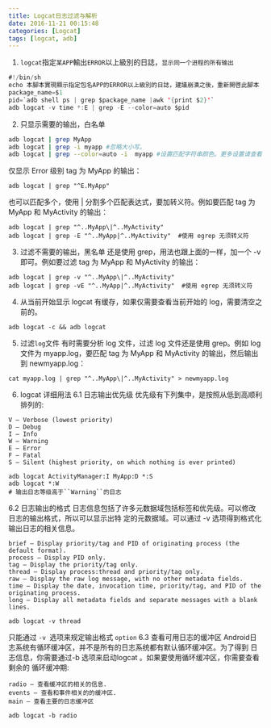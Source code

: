 ```yaml
---
title: Logcat日志过滤与解析
date: 2016-11-21 00:15:48
categories: [Logcat]
tags: [logcat, adb]
---
```


1. ``logcat``指定``某APP``輸出``ERROR``以上級別的日誌，``显示同一个进程的所有输出``
``` java
#!/bin/sh  
echo 本腳本實現顯示指定包名APP的ERROR以上級別的日誌，建議崩潰之後，重新開啓此腳本  
package_name=$1  
pid=`adb shell ps | grep $package_name |awk '{print $2}'`  
adb logcat -v time *:E | grep -E --color=auto $pid  
```

<!--more-->

2. 只显示需要的输出，白名单
``` bash
adb logcat | grep MyApp
adb logcat | grep -i myapp #忽略大小写。
adb logcat | grep --color=auto -i  myapp #设置匹配字符串颜色。更多设置请查看 grep 帮助。
```
仅显示 Error 级别 tag 为 MyApp 的输出：
```
adb logcat | grep "^E.MyApp"
```
也可以匹配多个，使用 | 分割多个匹配表达式，要加转义符。例如要匹配 tag 为 MyApp 和 MyActivity 的输出：
```
adb logcat | grep "^..MyApp\|^..MyActivity"
adb logcat | grep -E "^..MyApp|^..MyActivity"  #使用 egrep 无须转义符
```

3. 过滤不需要的输出，黑名单
还是使用 grep，用法也跟上面的一样，加一个 -v 即可。例如要过滤 tag 为 MyApp 和 MyActivity 的输出：
```
adb logcat | grep -v "^..MyApp\|^..MyActivity"
adb logcat | grep -vE "^..MyApp|^..MyActivity"  #使用 egrep 无须转义符
```

4. 从当前开始显示
logcat 有缓存，如果仅需要查看当前开始的 log，需要清空之前的。
```
adb logcat -c && adb logcat
```

5. 过滤``log``文件
有时需要分析 log 文件，过滤 log 文件还是使用 grep。例如 log 文件为 myapp.log，要匹配 tag 为 MyApp 和 MyActivity 的输出，然后输出到 newmyapp.log：
```
cat myapp.log | grep "^..MyApp\|^..MyActivity" > newmyapp.log
```

6. logcat 详细用法
6.1 日志输出优先级
优先级有下列集中，是按照从低到高顺利排列的:
```
V — Verbose (lowest priority)
D — Debug
I — Info
W — Warning
E — Error
F — Fatal
S — Silent (highest priority, on which nothing is ever printed)
```
```
adb logcat ActivityManager:I MyApp:D *:S
adb logcat *:W                                                                  # 输出日志等级高于``Warning``的日志
```
6.2 日志输出的格式
日志信息包括了许多元数据域包括标签和优先级。可以修改日志的输出格式，所以可以显示出特 定的元数据域。可以通过 -v 选项得到格式化输出日志的相关信息。
```
brief — Display priority/tag and PID of originating process (the default format).
process — Display PID only.
tag — Display the priority/tag only.
thread — Display process:thread and priority/tag only.
raw — Display the raw log message, with no other metadata fields.
time — Display the date, invocation time, priority/tag, and PID of the originating process.
long — Display all metadata fields and separate messages with a blank lines.
```
```
adb logcat -v thread
```
只能通过 ``-v ``选项来规定输出格式 ``option``
6.3 查看可用日志的缓冲区
Android日志系统有循环缓冲区，并不是所有的日志系统都有默认循环缓冲区。为了得到 日志信息，你需要通过-b 选项来启动logcat 。如果要使用循环缓冲区，你需要查看剩余的 循环缓冲期:
```
radio — 查看缓冲区的相关的信息.
events — 查看和事件相关的的缓冲区.
main — 查看主要的日志缓冲区
```
```
adb logcat -b radio
```
